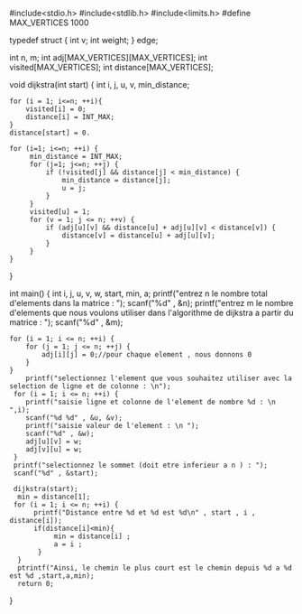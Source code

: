 #include<stdio.h>
#include<stdlib.h>
#include<limits.h>
#define MAX_VERTICES 1000

typedef struct {
     int v;
     int weight;
} edge;

int n, m;
int adj[MAX_VERTICES][MAX_VERTICES];
int visited[MAX_VERTICES];
int distance[MAX_VERTICES];

void dijkstra(int start) {
    int i, j, u, v, min_distance;

    for (i = 1; i<=n; ++i){
        visited[i] = 0;
        distance[i] = INT_MAX;
    }
    distance[start] = 0.

    for (i=1; i<=n; ++i) {
         min_distance = INT_MAX;
         for (j=1; j<=n; ++j) {
             if (!visited[j] && distance[j] < min_distance) {
                 min_distance = distance[j];
                 u = j;
             }
         }
         visited[u] = 1;
         for (v = 1; j <= n; ++v) {
             if (adj[u][v] && distance[u] + adj[u][v] < distance[v]) {
                 distance[v] = distance[u] + adj[u][v];
             }
         }
    }
}

int main() {
    int i, j, u, v, w, start, min, a;
    printf("entrez n le nombre total d'elements dans la matrice : ");
    scanf("%d" , &n);
    printf("entrez m le nombre d'elements que nous voulons utiliser dans l'algorithme de dijkstra a partir du matrice : ");
    scanf("%d" , &m);

    for (i = 1; i <= n; ++i) {
        for (j = 1; j <= n; ++j) {
            adj[i][j] = 0;//pour chaque element , nous donnons 0
        }
    }
        printf("selectionnez l'element que vous souhaitez utiliser avec la selection de ligne et de colonne : \n");
     for (i = 1; i <= n; ++i) {
        printf("saisie ligne et colonne de l'element de nombre %d : \n ",i);
        scanf("%d %d" , &u, &v);
        printf("saisie valeur de l'element : \n ");
        scanf("%d" , &w);
        adj[u][v] = w;
        adj[v][u] = w;
     }
     printf("selectionnez le sommet (doit etre inferieur a n ) : ");
     scanf("%d" , &start);

     dijkstra(start);
      min = distance[1];
     for (i = 1; i <= n; ++i) {
          printf("Distance entre %d et %d est %d\n" , start , i , distance[i]);
          if(distance[i]<min){
               min = distance[i] ;
               a = i ;
           }
      }
      ptrintf("Ainsi, le chemin le plus court est le chemin depuis %d a %d est %d ,start,a,min);
      return 0;
}
        
    
    
